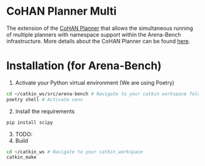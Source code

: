 # CoHAN Planner Multi

The extension of the [CoHAN Planner](https://github.com/sphanit/CoHAN_Planner) that allows the simultaneous running of multiple planners with namespace support within the Arena-Bench infrastructure. More details about the CoHAN Planner can be found [here](https://github.com/sphanit/CoHAN_Planner/blob/master/README.md).

# Installation (for Arena-Bench)
1. Activate your Python virtual environment (We are using Poetry)
```bash
cd ~/catkin_ws/src/arena-bench # Navigate to your catkin workspace folder containing arena-bench
poetry shell # Activate venv
```
2. Install the requirements
```bash
pip install scipy
```
3. TODO:
4. Build
```bash
cd ~/catkin_ws # Navigate to your catkin_workspace
catkin_make
```
